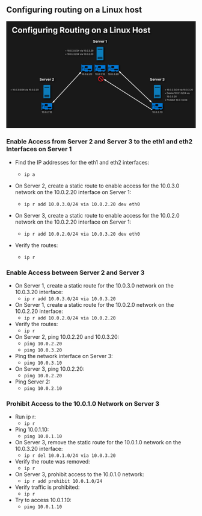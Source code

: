 ## Configuring routing on a Linux host

![](../img/configuring-routing-on-a-linux-host/lab_diagram_lab02_configuring_routing_on_a_linux_host.png)

### Enable Access from Server 2 and Server 3 to the eth1 and eth2 Interfaces on Server 1

- Find the IP addresses for the eth1 and eth2 interfaces:
  - ```ip a```

- On Server 2, create a static route to enable access for the 10.0.3.0 network on the 10.0.2.20 interface on Server 1:
  - ```ip r add 10.0.3.0/24 via 10.0.2.20 dev eth0```

- On Server 3, create a static route to enable access for the 10.0.2.0 network on the 10.0.2.20 interface on Server 1:
  - ```ip r add 10.0.2.0/24 via 10.0.3.20 dev eth0```

- Verify the routes:
  - ```ip r```

### Enable Access between Server 2 and Server 3

- On Server 1, create a static route for the 10.0.3.0 network on the 10.0.3.20 interface:
  - ```ip r add 10.0.3.0/24 via 10.0.3.20```
- On Server 1, create a static route for the 10.0.2.0 network on the 10.0.2.20 interface:
  - ```ip r add 10.0.2.0/24 via 10.0.2.20```
- Verify the routes:
  - ```ip r```
- On Server 2, ping 10.0.2.20 and 10.0.3.20:
  - ```ping 10.0.2.20```
  - ```ping 10.0.3.20```
- Ping the network interface on Server 3:
  - ```ping 10.0.3.10```
- On Server 3, ping 10.0.2.20:
  - ```ping 10.0.2.20```
- Ping Server 2:
  - ```ping 10.0.2.10```

### Prohibit Access to the 10.0.1.0 Network on Server 3

- Run ip r:
  - ```ip r```
- Ping 10.0.1.10:
  - ```ping 10.0.1.10```
- On Server 3, remove the static route for the 10.0.1.0 network on the 10.0.3.20 interface:
  - ```ip r del 10.0.1.0/24 via 10.0.3.20```
- Verify the route was removed:
  - ```ip r```
- On Server 3, prohibit access to the 10.0.1.0 network:
  - ```ip r add prohibit 10.0.1.0/24```
- Verify traffic is prohibited:
  - ```ip r```
- Try to access 10.0.1.10:
  - ```ping 10.0.1.10```